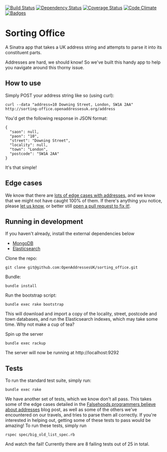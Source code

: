 [![Build Status](http://img.shields.io/travis/OpenAddressesUK/sorting_office.svg)](https://travis-ci.org/OpenAddressesUK/sorting_office)
[![Dependency Status](http://img.shields.io/gemnasium/OpenAddressesUK/sorting_office.svg)](https://gemnasium.com/OpenAddressesUK/sorting_office)
[![Coverage Status](http://img.shields.io/coveralls/OpenAddressesUK/sorting_office.svg)](https://coveralls.io/r/OpenAddressesUK/sorting_office)
[![Code Climate](http://img.shields.io/codeclimate/github/OpenAddressesUK/sorting_office.svg)](https://codeclimate.com/github/OpenAddressesUK/sorting_office)
[![Badges](http://img.shields.io/:badges-5/5-ff6799.svg)](https://github.com/badges/badgerbadgerbadger)

# Sorting Office

A Sinatra app that takes a UK address string and attempts to parse it into its constituent parts.

Addresses are hard, we should know! So we've built this handy app to help you navigate around this thorny issue.

## How to use

Simply POST your address string like so (using curl):

    curl --data "address=10 Downing Street, London, SW1A 2AA" http://sorting-office.openaddressesuk.org/address

You'd get the following response in JSON format:

    {
      "saon": null,
      "paon": "10",
      "street": "Downing Street",
      "locality": null,
      "town": "London",
      "postcode": "SW1A 2AA"
    }

It's that simple!

## Edge cases

We know that there are [lots of edge cases with addresses](https://www.mjt.me.uk/posts/falsehoods-programmers-believe-about-addresses/), and we know that we might not have caught 100% of them. If there's anything you notice, please [let us know](https://github.com/OpenAddressesUK/sorting_office/issues), or better still [open a pull request to fix it!](https://github.com/OpenAddressesUK/sorting_office/pulls).

## Running in development

If you haven't already, install the external dependencies below

  * [MongoDB](http://docs.mongodb.org/manual/installation/)
  * [Elasticsearch](http://www.elasticsearch.org/guide/en/elasticsearch/guide/current/_installing_elasticsearch.html)

Clone the repo:

    git clone git@github.com:OpenAddressesUK/sorting_office.git

Bundle:

    bundle install

Run the bootstrap script:

    bundle exec rake bootstrap

This will download and import a copy of the locality, street, postcode and town databases, and run the Elasticsearch indexes, which may take some time. Why not make a cup of tea?

Spin up the server

    bundle exec rackup

The server will now be running at http://localhost:9292

## Tests

To run the standard test suite, simply run:

    bundle exec rake

We have another set of tests, which we know don't all pass. This takes some of the edge cases detailed in the [Falsehoods programmers believe about addresses](https://www.mjt.me.uk/posts/falsehoods-programmers-believe-about-addresses/) blog post, as well as some of the others we've encountered on our travels, and tries to parse them all correctly. If you're interested in helping out, getting some of these tests to pass would be amazing! To run these tests, simply run

    rspec spec/big_old_list_spec.rb

And watch the fail! Currently there are 8 failing tests out of 25 in total.
